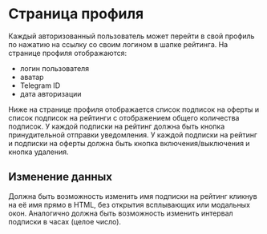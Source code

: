 # Страница профиля

Каждый авторизованный пользователь может перейти в свой профиль по нажатию на ссылку со своим логином в шапке рейтинга.
На странице профиля отображаются:
 * логин пользователя
 * аватар
 * Telegram ID
 * дата авторизации

Ниже на странице профиля отображается список подписок на оферты и список подписок на рейтинги с отображением общего количества подписок.
У каждой подписки на рейтинг должна быть кнопка принудительной отправки уведомления.
У каждой подписки на рейтинг и подписки на оферты должна быть кнопка включения/выключения и кнопка удаления.

## Изменение данных
Должна быть возможность изменить имя подписки на рейтинг кликнув на её имя прямо в HTML, без открытия всплывающих или модальных окон.
Аналогично должна быть возможность изменить интервал подписки в часах (целое число).
